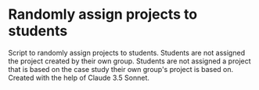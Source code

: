 # Randomly assign projects to students
 Script to randomly assign projects to students.
 Students are not assigned the project created by their own group.
 Students are not assigned a project that is based on the case study their own group's project is based on.
 Created with the help of Claude 3.5 Sonnet.
